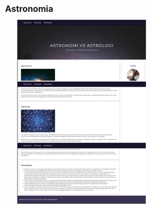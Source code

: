 # Astronomia

<figure>
    <img src="a1.png" width="500">
    <img src="a2.png" width="500">
    <img src="a-3.png" width="500">
</figure>
